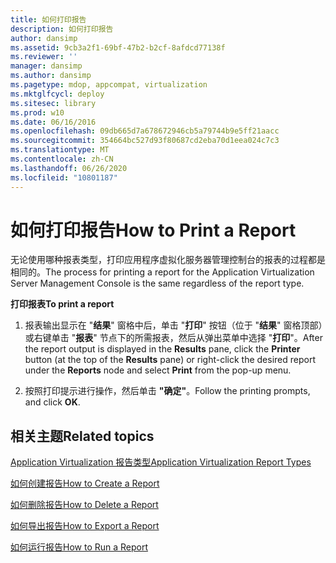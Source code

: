 ```yaml
---
title: 如何打印报告
description: 如何打印报告
author: dansimp
ms.assetid: 9cb3a2f1-69bf-47b2-b2cf-8afdcd77138f
ms.reviewer: ''
manager: dansimp
ms.author: dansimp
ms.pagetype: mdop, appcompat, virtualization
ms.mktglfcycl: deploy
ms.sitesec: library
ms.prod: w10
ms.date: 06/16/2016
ms.openlocfilehash: 09db665d7a678672946cb5a79744b9e5ff21aacc
ms.sourcegitcommit: 354664bc527d93f80687cd2eba70d1eea024c7c3
ms.translationtype: MT
ms.contentlocale: zh-CN
ms.lasthandoff: 06/26/2020
ms.locfileid: "10801187"
---
```

# <span data-ttu-id="4d8a9-103">如何打印报告</span><span class="sxs-lookup"><span data-stu-id="4d8a9-103">How to Print a Report</span></span>


<span data-ttu-id="4d8a9-104">无论使用哪种报表类型，打印应用程序虚拟化服务器管理控制台的报表的过程都是相同的。</span><span class="sxs-lookup"><span data-stu-id="4d8a9-104">The process for printing a report for the Application Virtualization Server Management Console is the same regardless of the report type.</span></span>

**<span data-ttu-id="4d8a9-105">打印报表</span><span class="sxs-lookup"><span data-stu-id="4d8a9-105">To print a report</span></span>**

1.  <span data-ttu-id="4d8a9-106">报表输出显示在 "**结果**" 窗格中后，单击 "**打印**" 按钮（位于 "**结果**" 窗格顶部）或右键单击 "**报表**" 节点下的所需报表，然后从弹出菜单中选择 "**打印**"。</span><span class="sxs-lookup"><span data-stu-id="4d8a9-106">After the report output is displayed in the **Results** pane, click the **Printer** button (at the top of the **Results** pane) or right-click the desired report under the **Reports** node and select **Print** from the pop-up menu.</span></span>

2.  <span data-ttu-id="4d8a9-107">按照打印提示进行操作，然后单击 **"确定"**。</span><span class="sxs-lookup"><span data-stu-id="4d8a9-107">Follow the printing prompts, and click **OK**.</span></span>

## <span data-ttu-id="4d8a9-108">相关主题</span><span class="sxs-lookup"><span data-stu-id="4d8a9-108">Related topics</span></span>


[<span data-ttu-id="4d8a9-109">Application Virtualization 报告类型</span><span class="sxs-lookup"><span data-stu-id="4d8a9-109">Application Virtualization Report Types</span></span>](application-virtualization-report-types.md)

[<span data-ttu-id="4d8a9-110">如何创建报告</span><span class="sxs-lookup"><span data-stu-id="4d8a9-110">How to Create a Report</span></span>](how-to-create-a-reportserver.md)

[<span data-ttu-id="4d8a9-111">如何删除报告</span><span class="sxs-lookup"><span data-stu-id="4d8a9-111">How to Delete a Report</span></span>](how-to-delete-a-reportserver.md)

[<span data-ttu-id="4d8a9-112">如何导出报告</span><span class="sxs-lookup"><span data-stu-id="4d8a9-112">How to Export a Report</span></span>](how-to-export-a-reportserver.md)

[<span data-ttu-id="4d8a9-113">如何运行报告</span><span class="sxs-lookup"><span data-stu-id="4d8a9-113">How to Run a Report</span></span>](how-to-run-a-reportserver.md)

 

 






